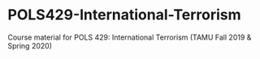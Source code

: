 # POLS429-International-Terrorism
Course material for POLS 429: International Terrorism (TAMU Fall 2019 &amp; Spring 2020)
